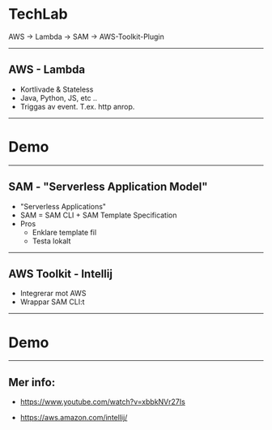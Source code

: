 # TechLab
<!-- .slide: style="text-align: left;"> -->
AWS -> Lambda -> SAM -> AWS-Toolkit-Plugin

---

## AWS - Lambda
<!-- .slide: style="text-align: left;"> -->
- Kortlivade & Stateless <!-- .element: class="fragment" data-fragment-index="1" -->
- Java, Python, JS, etc .. <!-- .element: class="fragment" data-fragment-index="2" -->
- Triggas av event. T.ex. http anrop.<!-- .element: class="fragment" data-fragment-index="3" -->

---

# Demo

---

## SAM - "Serverless Application Model"
<!-- .slide: style="text-align: left;"> -->
- "Serverless Applications" <!-- .element: class="fragment" data-fragment-index="1" -->
- SAM = SAM CLI + SAM Template Specification <!-- .element: class="fragment" data-fragment-index="2" -->
- Pros<!-- .element: class="fragment" data-fragment-index="3" -->
	- Enklare template fil<!-- .element: class="fragment" data-fragment-index="4" -->
	- Testa lokalt<!-- .element: class="fragment" data-fragment-index="5" -->


---

<!-- .slide: style="text-align: center;"> -->
## AWS Toolkit - Intellij

* Integrerar mot AWS
* Wrappar SAM CLI:t

---

# Demo

---

## Mer info:

* https://www.youtube.com/watch?v=xbbkNVr27Is

* https://aws.amazon.com/intellij/






